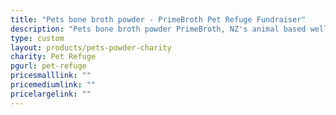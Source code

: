 ```yaml
---
title: "Pets bone broth powder - PrimeBroth Pet Refuge Fundraiser"
description: "Pets bone broth powder PrimeBroth, NZ's animal based wellness drink for pets"
type: custom
layout: products/pets-powder-charity
charity: Pet Refuge
pgurl: pet-refuge
pricesmalllink: ""
pricemediumlink: ""
pricelargelink: ""
---
```


